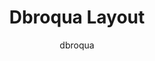 ---
OS: []
author: dbroqua
firmware: QMK
hasHomeRowMods: False
hasLetterOnThumb: False
keymapImage: https://i.imgur.com/XxBtDBy.png
keyCount: 48
keyboard: Planck
baseLayouts: ["QWERTY"]
languages: ['English']
layerCount: 5
title: "Dbroqua Layout"
isSplit: False
stagger: ortholinear
summary: 
keymapUrl: https://github.com/dbroqua/qmk_firmware/tree/master/keyboards/planck/keymaps/dbroqua
writeup: https://github.com/dbroqua/qmk_firmware/tree/master/keyboards/planck/keymaps/dbroqua/readme.md
---